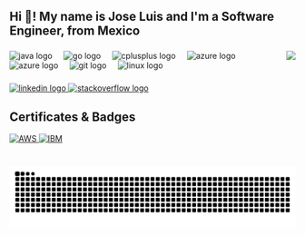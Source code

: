 <h2 align="left">Hi 👋! My name is Jose Luis and I'm a Software Engineer, from Mexico</h2>

###

<img align="right" height="150" src="https://avatars.githubusercontent.com/u/74986278?v=4"/>

###

<div align="left">
  <img src="https://cdn.jsdelivr.net/gh/devicons/devicon/icons/java/java-original.svg" height="30" alt="java logo"/>
  <img width="12" />
  <img src="https://cdn.jsdelivr.net/gh/devicons/devicon/icons/go/go-original.svg" height="30" alt="go logo"/>
  <img width="12" />
  <img src="https://cdn.jsdelivr.net/gh/devicons/devicon/icons/cplusplus/cplusplus-original.svg" height="30" alt="cplusplus logo"/>
  <img width="12" />
  <img src="https://cdn.jsdelivr.net/gh/devicons/devicon/icons/azure/azure-original.svg" height="30" alt="azure logo"/>
  <img width="12" />
  <img src="https://skillicons.dev/icons?i=aws" height="30" alt="azure logo"/>
  <img width="12" />
  <img src="https://cdn.jsdelivr.net/gh/devicons/devicon/icons/git/git-original.svg" height="30" alt="git logo"/>
  <img width="12" />
  <img src="https://cdn.jsdelivr.net/gh/devicons/devicon/icons/linux/linux-original.svg" height="30" alt="linux logo"/>
</div>

###

<div align="left">
  <a href="https://www.linkedin.com/in/joseluishd/" target="_blank">
    <img src="https://img.shields.io/static/v1?message=LinkedIn&logo=linkedin&label=&color=0077B5&logoColor=white&labelColor=&style=for-the-badge" height="35" alt="linkedin logo"/>
  </a>
  <a href="https://stackoverflow.com/users/22330469/joseluishd" target="_blank">
    <img src="https://img.shields.io/static/v1?message=Stackoverflow&logo=stackoverflow&label=&color=FE7A16&logoColor=white&labelColor=&style=for-the-badge" height="35" alt="stackoverflow logo"/>
  </a>
</div>

###

## Certificates & Badges

<div align="left">
  <a href="https://www.credly.com/badges/1521d248-0fae-4cd3-ab33-625f2cdbe6ab">
    <img src="https://images.credly.com/size/340x340/images/145a5de8-7390-4d57-b4cb-a10e2f9394e2/image.png" height="90" alt="AWS"/>
  </a>
  <a href="https://www.credly.com/badges/b39c65ba-b616-414d-940e-33d55aa27fa9">
    <img src="https://images.credly.com/size/340x340/images/cb5180ef-bdd3-4c15-a632-b2d8388c221d/Banking-Industry-Jumpstart.png" height="90" alt="IBM"/>
  </a>
</div>

###

<br clear="both">

<img src="https://raw.githubusercontent.com/JoseLuisHD/JoseLuisHD/output/snake.svg" alt="Snake animation" />

###